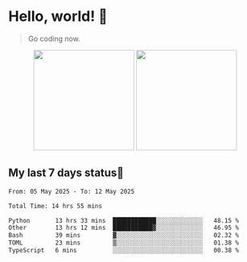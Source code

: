 # Hello, world! 🥰
> Go coding now.

<div align="center">
<div><img src="https://github-readme-stats.vercel.app/api?username=Xrondev&count_private=true" height="200px"/> <img src="https://github-readme-stats.vercel.app/api/top-langs/?username=Xrondev" height="200px"/></div>
</div>
<div align="center"></div>  

## My last 7 days status🧐

<!--START_SECTION:waka-->

```txt
From: 05 May 2025 - To: 12 May 2025

Total Time: 14 hrs 55 mins

Python       13 hrs 33 mins  ████████████░░░░░░░░░░░░░   48.15 %
Other        13 hrs 12 mins  ███████████▓░░░░░░░░░░░░░   46.95 %
Bash         39 mins         ▓░░░░░░░░░░░░░░░░░░░░░░░░   02.32 %
TOML         23 mins         ▒░░░░░░░░░░░░░░░░░░░░░░░░   01.38 %
TypeScript   6 mins          ░░░░░░░░░░░░░░░░░░░░░░░░░   00.38 %
```

<!--END_SECTION:waka-->
